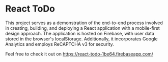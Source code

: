 # React ToDo

This project serves as a demonstration of the end-to-end process involved in creating, building, and deploying a React application with a mobile-first design approach. The application is hosted on Firebase, with user data stored in the browser's localStorage. Additionally, it incorporates Google Analytics and employs ReCAPTCHA v3 for security.

Feel free to check it out on https://react-todo-1be64.firebaseapp.com/
